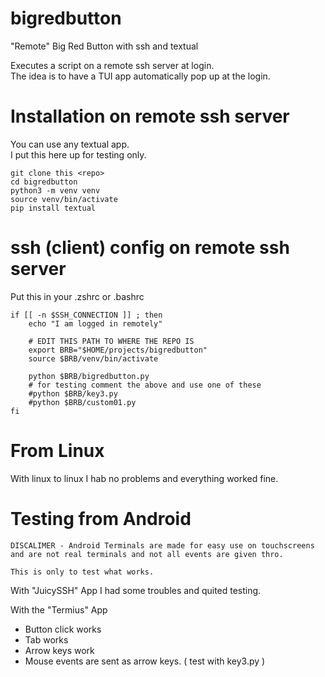 # bigredbutton

"Remote" Big Red Button with ssh and textual

Executes a script on a remote ssh server at login.  
The idea is to have a TUI app automatically pop up at the login.


# Installation on remote ssh server

You can use any textual app.  
I put this here up for testing only.  

```
git clone this <repo>
cd bigredbutton
python3 -m venv venv
source venv/bin/activate
pip install textual
```

# ssh (client) config on remote ssh server

Put this in your .zshrc or .bashrc
```
if [[ -n $SSH_CONNECTION ]] ; then
    echo "I am logged in remotely"
    
    # EDIT THIS PATH TO WHERE THE REPO IS
    export BRB="$HOME/projects/bigredbutton"
    source $BRB/venv/bin/activate
    
    python $BRB/bigredbutton.py
    # for testing comment the above and use one of these
    #python $BRB/key3.py
    #python $BRB/custom01.py
fi
```

# From Linux

With linux to linux I hab no problems and everything worked fine.

# Testing from Android

```
DISCALIMER - Android Terminals are made for easy use on touchscreens and are not real terminals and not all events are given thro.

This is only to test what works.
```

With "JuicySSH" App I had some troubles and quited testing.  

With the "Termius" App
* Button click works
* Tab works
* Arrow keys work
* Mouse events are sent as arrow keys. ( test with key3.py )
